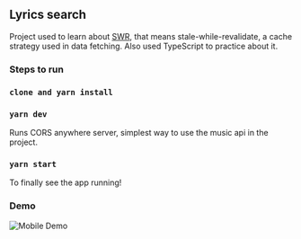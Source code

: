 ## Lyrics search

Project used to learn about [SWR](https://github.com/vercel/swr), that means stale-while-revalidate, a cache strategy used in data fetching. Also used TypeScript to practice about it.

### Steps to run

### `clone and yarn install`

### `yarn dev`

Runs CORS anywhere server, simplest way to use the music api in the project.

### `yarn start`

To finally see the app running!

### Demo

![Mobile Demo](demo/mobile.gif)

